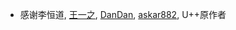 - 感谢李恒道, [王一之](https://github.com/CodFrm), [DanDan](https://github.com/Dandanla), [askar882](https://greasyfork.org/zh-CN/users/291023-askar882), U++原作者